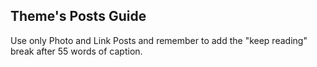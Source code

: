 ## Theme's Posts Guide

Use only Photo and Link Posts and remember to add the "keep reading" break after 55 words of caption.
